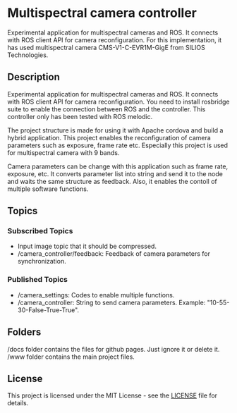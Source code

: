 # Multispectral camera controller

Experimental application for multispectral cameras and ROS. It connects with ROS client API for camera reconfiguration. For this implementation, it has used multispectral camera CMS-V1-C-EVR1M-GigE from SILIOS Technologies.
 
## Description

Experimental application for multispectral cameras and ROS. It connects with ROS client API for camera reconfiguration. You need to install rosbridge suite to enable the connection between ROS and the controller. This controller only has been tested with ROS melodic.

The project structure is made for using it with Apache cordova and build a hybrid application. This project enables the reconfiguration of camera parameters such as exposure, frame rate etc. Especially this project is used for multispectral camera with 9 bands.

Camera parameters can be change with this application such as frame rate, exposure, etc. It converts parameter list into string and send it to the node and waits the same structure as feedback. Also, it enables the contoll of multiple software functions.

## Topics

### Subscribed Topics

- Input image topic that it should be compressed.
- /camera_controller/feedback: Feedback of camera parameters for synchronization.

### Published Topics

- /camera_settings: Codes to enable multiple functions.
- /camera_controller: String to send camera parameters. Example: "10-55-30-False-True-True".

## Folders

/docs folder contains the files for github pages. Just ignore it or delete it.
/www folder contains the main project files.

## License

This project is licensed under the MIT License - see the [LICENSE](LICENSE) file for details.